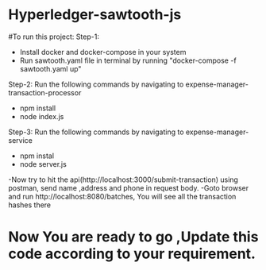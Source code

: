 # Hyperledger-sawtooth-js

#To run this project:
Step-1:
  - Install docker and docker-compose in your system
  - Run sawtooth.yaml file in terminal by running "docker-compose -f sawtooth.yaml up"
  
Step-2: Run the following commands by navigating to expense-manager-transaction-processor
  - npm install 
  - node index.js
  
Step-3: Run the following commands by navigating to expense-manager-service
  - npm instal
  - node server.js
   
 -Now try to hit the api(http://localhost:3000/submit-transaction) using postman, send name ,address and phone in request body.
 -Goto browser and run http://localhost:8080/batches, You will see all the transaction hashes there


# Now You are ready to go ,Update this code according to your requirement.
 
